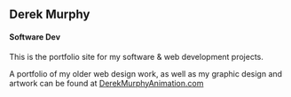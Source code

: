 ## Derek Murphy
#### Software Dev

This is the portfolio site for my software & web development projects.

A portfolio of my older web design work, as well as my graphic design and artwork can be found at [DerekMurphyAnimation.com](http://derekmurphyanimation.com/)
